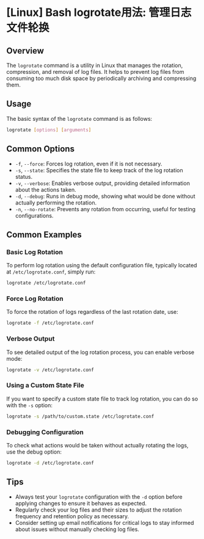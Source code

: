 # [Linux] Bash logrotate用法: 管理日志文件轮换

## Overview
The `logrotate` command is a utility in Linux that manages the rotation, compression, and removal of log files. It helps to prevent log files from consuming too much disk space by periodically archiving and compressing them.

## Usage
The basic syntax of the `logrotate` command is as follows:

```bash
logrotate [options] [arguments]
```

## Common Options
- `-f`, `--force`: Forces log rotation, even if it is not necessary.
- `-s`, `--state`: Specifies the state file to keep track of the log rotation status.
- `-v`, `--verbose`: Enables verbose output, providing detailed information about the actions taken.
- `-d`, `--debug`: Runs in debug mode, showing what would be done without actually performing the rotation.
- `-n`, `--no-rotate`: Prevents any rotation from occurring, useful for testing configurations.

## Common Examples

### Basic Log Rotation
To perform log rotation using the default configuration file, typically located at `/etc/logrotate.conf`, simply run:

```bash
logrotate /etc/logrotate.conf
```

### Force Log Rotation
To force the rotation of logs regardless of the last rotation date, use:

```bash
logrotate -f /etc/logrotate.conf
```

### Verbose Output
To see detailed output of the log rotation process, you can enable verbose mode:

```bash
logrotate -v /etc/logrotate.conf
```

### Using a Custom State File
If you want to specify a custom state file to track log rotation, you can do so with the `-s` option:

```bash
logrotate -s /path/to/custom.state /etc/logrotate.conf
```

### Debugging Configuration
To check what actions would be taken without actually rotating the logs, use the debug option:

```bash
logrotate -d /etc/logrotate.conf
```

## Tips
- Always test your `logrotate` configuration with the `-d` option before applying changes to ensure it behaves as expected.
- Regularly check your log files and their sizes to adjust the rotation frequency and retention policy as necessary.
- Consider setting up email notifications for critical logs to stay informed about issues without manually checking log files.
